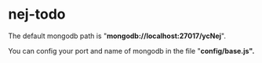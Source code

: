 # nej-todo
<Title>This is a Todo Application made by Nej.</Title>
<p>The default mongodb path is "<strong>mongodb://localhost:27017/ycNej</strong>".</p>
<p>You can config your port and name of mongodb in the file "<strong>config/base.js<strong>".</p>
